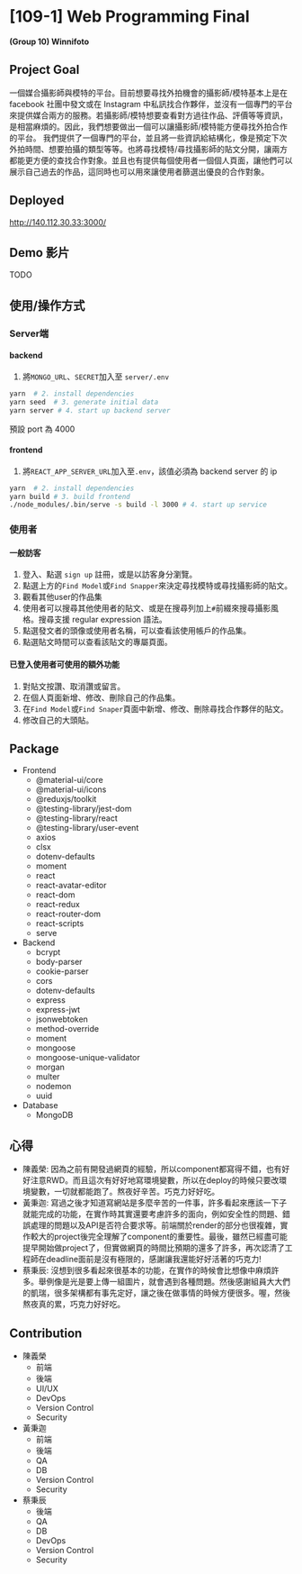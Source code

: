 # [109-1] Web Programming Final
**(Group 10) Winnifoto**
## Project Goal
一個媒合攝影師與模特的平台。目前想要尋找外拍機會的攝影師/模特基本上是在 facebook 社團中發文或在 Instagram 中私訊找合作夥伴，並沒有一個專門的平台來提供媒合兩方的服務。若攝影師/模特想要查看對方過往作品、評價等等資訊，是相當麻煩的。因此，我們想要做出一個可以讓攝影師/模特能方便尋找外拍合作的平台。
我們提供了一個專門的平台，並且將一些資訊給結構化，像是預定下次外拍時間、想要拍攝的類型等等。也將尋找模特/尋找攝影師的貼文分開，讓兩方都能更方便的查找合作對象。並且也有提供每個使用者一個個人頁面，讓他們可以展示自己過去的作品，這同時也可以用來讓使用者篩選出優良的合作對象。

## Deployed
http://140.112.30.33:3000/
## Demo 影片
TODO
## 使用/操作方式
### Server端
#### backend

1. 將`MONGO_URL`、`SECRET`加入至 `server/.env`
```bash
yarn  # 2. install dependencies
yarn seed  # 3. generate initial data
yarn server # 4. start up backend server
```
預設 port 為 4000

#### frontend
1. 將`REACT_APP_SERVER_URL`加入至`.env`，該值必須為 backend server 的 ip

```bash
yarn  # 2. install dependencies
yarn build # 3. build frontend
./node_modules/.bin/serve -s build -l 3000 # 4. start up service
```

### 使用者
#### 一般訪客
1. 登入、點選 `sign up` 註冊，或是以訪客身分瀏覽。
2. 點選上方的`Find Model`或`Find Snapper`來決定尋找模特或尋找攝影師的貼文。
3. 觀看其他user的作品集
4. 使用者可以搜尋其他使用者的貼文、或是在搜尋列加上`#`前綴來搜尋攝影風格。搜尋支援 regular expression 語法。
5. 點選發文者的頭像或使用者名稱，可以查看該使用帳戶的作品集。
6. 點選貼文時間可以查看該貼文的專屬頁面。
#### 已登入使用者可使用的額外功能
1. 對貼文按讚、取消讚或留言。
2. 在個人頁面新增、修改、刪除自己的作品集。
3. 在`Find Model`或`Find Snaper`頁面中新增、修改、刪除尋找合作夥伴的貼文。
4. 修改自己的大頭貼。

## Package
* Frontend
    - @material-ui/core
    - @material-ui/icons
    - @reduxjs/toolkit
    - @testing-library/jest-dom
    - @testing-library/react
    - @testing-library/user-event
    - axios
    - clsx
    - dotenv-defaults
    - moment
    - react
    - react-avatar-editor
    - react-dom
    - react-redux
    - react-router-dom
    - react-scripts
    - serve
* Backend
    - bcrypt
    - body-parser
    - cookie-parser
    - cors
    - dotenv-defaults
    - express
    - express-jwt
    - jsonwebtoken
    - method-override
    - moment
    - mongoose
    - mongoose-unique-validator
    - morgan
    - multer
    - nodemon
    - uuid
* Database
    - MongoDB

## 心得
* 陳義榮: 因為之前有開發過網頁的經驗，所以component都寫得不錯，也有好好注意RWD。而且這次有好好地寫環境變數，所以在deploy的時候只要改環境變數，一切就都能跑了。熬夜好辛苦。巧克力好好吃。
* 黃秉迦: 寫過之後才知道寫網站是多麼辛苦的一件事，許多看起來應該一下子就能完成的功能，在實作時其實還要考慮許多的面向，例如安全性的問題、錯誤處理的問題以及API是否符合要求等。前端關於render的部分也很複雜，實作較大的project後完全理解了component的重要性。最後，雖然已經盡可能提早開始做project了，但實做網頁的時間比預期的還多了許多，再次認清了工程師在deadline面前是沒有極限的，感謝讓我還能好好活著的巧克力!
* 蔡秉辰: 沒想到很多看起來很基本的功能，在實作的時候會比想像中麻煩許多。舉例像是光是要上傳一組圖片，就會遇到各種問題。然後感謝組員大大們的凱瑞，很多架構都有事先定好，讓之後在做事情的時候方便很多。喔，然後熬夜真的累，巧克力好好吃。
## Contribution
* 陳義榮
    * 前端
    * 後端
    * UI/UX
    * DevOps
    * Version Control
    * Security
* 黃秉迦
    * 前端
    * 後端
    * QA
    * DB
    * Version Control
    * Security
* 蔡秉辰
    * 後端
    * QA
    * DB
    * DevOps
    * Version Control
    * Security